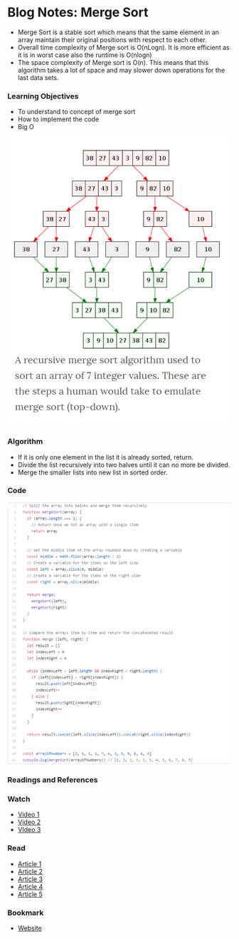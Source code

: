 # Blog Notes: Merge Sort
* Merge Sort is a stable sort which means that the same element in an array maintain their original positions with respect to each other.
* Overall time complexity of Merge sort is O(nLogn). It is more efficient as it is in worst case also the runtime is O(nlogn)
* The space complexity of Merge sort is O(n). This means that this algorithm takes a lot of space and may slower down operations for the last data sets.


### Learning Objectives
* To understand to concept of merge sort
* How to implement the code
* Big O 

![Merge Sort](./image/mergeSort.png)

### Algorithm

* If it is only one element in the list it is already sorted, return.
* Divide the list recursively into two halves until it can no more be divided.
* Merge the smaller lists into new list in sorted order.

### Code
![Code](./image/merge_sort.png)
    
### Readings and References

### Watch
- [Video 1](https://www.youtube.com/watch?v=4VqmGXwpLqc)
- [Video 2](https://www.youtube.com/watch?v=XaqR3G_NVoo)
- [VIdeo 3](https://www.youtube.com/watch?v=es2T6KY45cA)


### Read

- [Article 1](https://www.geeksforgeeks.org/merge-sort/)
- [Article 2](https://www.tutorialspoint.com/data_structures_algorithms/merge_sort_algorithm.htm)
- [Article 3](https://www.wikiwand.com/en/Merge_sort)
- [Article 4](https://medium.com/karuna-sehgal/a-simplified-explanation-of-merge-sort-77089fe03bb2)
- [Article 5](https://www.khanacademy.org/computing/computer-science/algorithms/merge-sort/a/overview-of-merge-sort)

### Bookmark

- [Website]()
